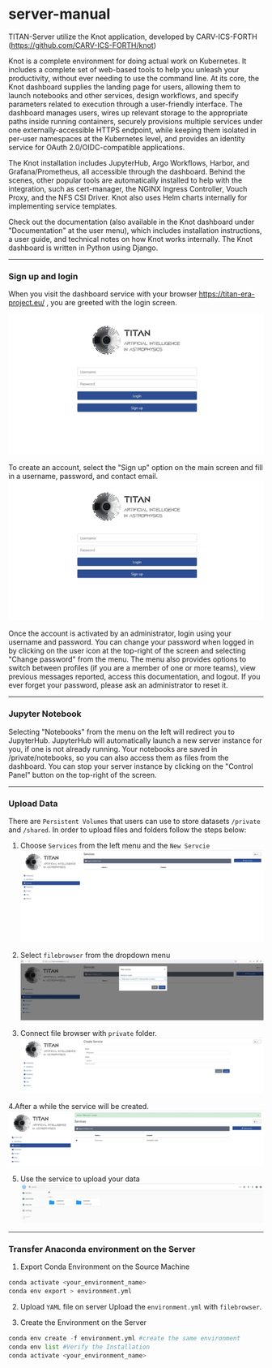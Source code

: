 # server-manual
TITAN-Server utilize the Knot application, developed by CARV-ICS-FORTH (https://github.com/CARV-ICS-FORTH/knot) 

Knot is a complete environment for doing actual work on Kubernetes. It includes a complete set of web-based tools to help you unleash your productivity, without ever needing to use the command line. At its core, the Knot dashboard supplies the landing page for users, allowing them to launch notebooks and other services, design workflows, and specify parameters related to execution through a user-friendly interface. The dashboard manages users, wires up relevant storage to the appropriate paths inside running containers, securely provisions multiple services under one externally-accessible HTTPS endpoint, while keeping them isolated in per-user namespaces at the Kubernetes level, and provides an identity service for OAuth 2.0/OIDC-compatible applications.

The Knot installation includes JupyterHub, Argo Workflows, Harbor, and Grafana/Prometheus, all accessible through the dashboard. Behind the scenes, other popular tools are automatically installed to help with the integration, such as cert-manager, the NGINX Ingress Controller, Vouch Proxy, and the NFS CSI Driver. Knot also uses Helm charts internally for implementing service templates.

Check out the documentation (also available in the Knot dashboard under "Documentation" at the user menu), which includes installation instructions, a user guide, and technical notes on how Knot works internally. The Knot dashboard is written in Python using Django.

---
### Sign up and login
 When you visit the dashboard service with your browser https://titan-era-project.eu/ , you are greeted with the login screen.
 
 ![log in](images/login.JPG?raw=true "CRETA")

To create an account, select the "Sign up" option on the main screen and fill in a username, password, and contact email.
 ![log in](images/login.JPG?raw=true "CRETA")

 Once the account is activated by an administrator, login using your username and password. You can change your password when logged in by clicking on the user icon at the top-right of the screen and selecting "Change password" from the menu. The menu also provides options to switch between profiles (if you are a member of one or more teams), view previous messages reported, access this documentation, and logout. If you ever forget your password, please ask an administrator to reset it.
 
 ---
 
### Jupyter Notebook
Selecting "Notebooks" from the menu on the left will redirect you to JupyterHub. JupyterHub will automatically launch a new server instance for you, if one is not already running. Your notebooks are saved in /private/notebooks, so you can also access them as files from the dashboard. You can stop your server instance by clicking on the "Control Panel" button on the top-right of the screen.

---

### Upload Data
There are ```Persistent Volumes``` that users can use to store datasets ```/private``` and ```/shared```. 
In order to upload files and folders follow the steps below:

1. Choose ```Services``` from the left menu and the ```New Servcie``` <br>
 ![log in](images/services.JPG?raw=true "CRETA")

2. Select ```filebrowser``` from the dropdown menu
![log in](images/filebroaser.JPG?raw=true "CRETA")


3. Connect file browser with ```private``` folder.
![log in](images/filebr2.JPG?raw=true "CRETA")

4.After a while the service will be created. 
![log in](/images/fbcreated.JPG?raw=true "CRETA")

5. Use the service to upload your data 
![log in](images/fbfull.JPG?raw=true "CRETA")

---
### Transfer Anaconda environment on the Server
1.  Export Conda Environment on the Source Machine
```python 
conda activate <your_environment_name>
conda env export > environment.yml

```

2.  Upload ```YAML``` file on server
Upload the ```environment.yml``` with ```filebrowser```.

3.  Create the Environment on the Server
```python 
conda env create -f environment.yml #create the same environment
conda env list #Verify the Installation
conda activate <your_environment_name> 

```







